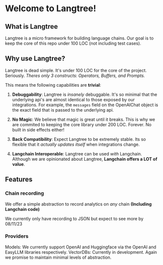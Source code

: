 # Welcome to Langtree!

## What is Langtree

Langtree is a micro framework for building language chains. Our goal is to keep the core of this repo under 100 LOC (not including test cases).

## Why use Langtree?

Langtree is dead simple. It's under 100 LOC for the core of the project. Seriously. *Theres only 3 constructs: Operators, Buffers, and Prompts.*

This means the following capabilities are **trivial**:

1. **Debuggability**: Langtree is *insanely* debuggable.
     It's so minimal that the underlying api's are almost identical to those exposed by our integrations.
     For example, the `messages` field on the OpenAIChat object is the exact field that is passed to the underlying api.

2. **No Magic**: We believe that magic is great until it breaks. This is why we are commited to keeping the core library under 200 LOC. Forever. No built in side effects either!
3. **Back Compatibility**: Expect Langtree to be extremely stable. Its so flexible that it *actually updates itself* when integrations change.
4. **Langchain Interoperable**: Langtree can be used *with* Langchain. Although we are opinionated about Langtree, **Langchain offers a LOT of value**.


## Features
### Chain recording
We offer a simple abstraction to record analytics on *any* chain **(Including Langchain code)**

We currently only have recording to JSON but expect to see more by 08/11/23

### Providers
Models: We currently support OpenAI and Huggingface via the OpenAI and EasyLLM libraries respectively.
VectorDBs: Currently in development. Again we promise to maintain minimal levels of abstraction.
